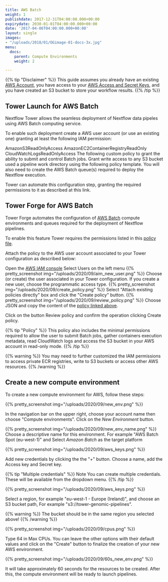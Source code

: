```yaml
---
title: AWS Batch
weight: 1
publishdate: 2017-12-31T04:00:00.000+00:00
expirydate: 2030-01-01T04:00:00.000+00:00
date: '2017-04-06T04:00:00.000+00:00'
layout: single
images:
- "/uploads/2018/01/OGimage-01-docs-3x.jpg"
menu:
  docs:
    parent: Compute Environments
    weight: 2

---
```

{{% tip "Disclaimer" %}}
This guide assumes you already have an existing [AWS Account](https://aws.amazon.com/), you have access to your [AWS Access and Secret Keys](https://docs.aws.amazon.com/general/latest/gr/aws-sec-cred-types.html), and you have created an S3 bucket to store your workflow results.
{{% /tip %}}

## Tower Launch for AWS Batch
Nextflow Tower allows the seamless deployment of Nextflow data pipeles using AWS Batch computing service.

To enable such deployment create a AWS user account (or use an existing one) granting at least the following IAM permission:

AmazonS3ReadOnlyAccess
AmazonEC2ContainerRegistryReadOnly
CloudWatchLogsReadOnlyAccess
The following custom policy to grant the ability to submit and control Batch jobs.
Grant write access to any S3 bucket used a pipeline work directory using the following policy template.
You will also need to create the AWS Batch queue(s) required to deploy the Nextflow execution.

Tower can automate this configuration step, granting the required permissions to it as described at this link.


## Tower Forge for AWS Batch
Tower Forge automates the configuration of [AWS Batch](https://aws.amazon.com/batch/) compute environments and queues required for the deployment of Nextflow pipelines.

To enable this feature Tower requires the permissions listed in this [policy file](https://github.com/seqeralabs/nf-tower-aws/blob/master/forge/forge-policy.json).

Attach the policy to the AWS user account associated to your Tower configuration as described below:

Open the [AWS IAM console](https://console.aws.amazon.com/iam)
Select Users on the left menu
{{% pretty_screenshot img="/uploads/2020/09/aim_new_user.png" %}}
Choose (or create) the user associated in your Tower configuration. If you create a new user, choose the programmatic access type.
{{% pretty_screenshot img="/uploads/2020/09/create_policy.png" %}}
Select "Attach existing policies directly" box and click the "Create policy" button.
{{% pretty_screenshot img="/uploads/2020/09/review_policy.png" %}}
Choose JSON and copy the content of the [policy linked above](https://github.com/seqeralabs/nf-tower-aws/blob/master/forge/forge-policy.json).

Click on the button Review policy and confirm the operation clicking Create policy.

{{% tip "Policy" %}}
This policy also includes the minimal permissions required to allow the user to submit Batch jobs, gather containers execution metadata, read CloudWatch logs and access the S3 bucket in your AWS account in read-only mode.
{{% /tip %}}

{{% warning %}}
You may need to further customized the IAM permissions to access private ECR registries, write to S3 buckets or access other AWS resources.
{{% /warning %}}

## Create a new compute environment
To create a new compute environment for AWS, follow these steps:

{{% pretty_screenshot img="/uploads/2020/09/new_env.png" %}}

In the navigation bar on the upper right, choose your account name then choose "Compute environments". Click on the *New Environment* button.

{{% pretty_screenshot img="/uploads/2020/09/new_env_name.png" %}}
Choose a descriptive name for this environment. For example "AWS Batch Spot (eu-west-1)" and Select *Amazon Batch* as the target platform

{{% pretty_screenshot img="/uploads/2020/09/aws_keys.png" %}}

Add new credentials by clicking the the "+" button. Choose a name, add the Access key and Secret key.

{{% tip "Multiple credentials" %}}
Note You can create multiple credentials. These will be available from the dropdown menu.
{{% /tip %}}

{{% pretty_screenshot img="/uploads/2020/09/aws_keys.png" %}}

Select a region, for example "eu-west-1 - Europe (Ireland)", and choose an S3 bucket path, For example "s3://tower-genomic-pipelines".

{{% warning %}}
The bucket should be in the same region you selected above!
{{% /warning %}}

{{% pretty_screenshot img="/uploads/2020/09/cpus.png" %}}

Type 64 in Max CPUs. You can leave the other options with their default values and click on the "Create" button to finalize the creation of your new AWS environment.

{{% pretty_screenshot img="/uploads/2020/09/60s_new_env.png" %}}

It will take approximately 60 seconds for the resources to be created. After this, the compute environment will be ready to launch pipelines.

